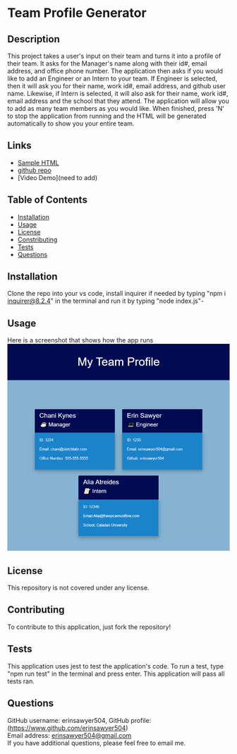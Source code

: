 # Team Profile Generator

## Description
This project takes a user's input on their team and turns it into a profile of their team.  It asks for the Manager's name along with their id#, email address, and office phone number.  The application then asks if you would like to add an Engineer or an Intern to your team.  If Engineer is selected, then it will ask you for their name, work id#, email address, and github user name.  Likewise, if Intern is selected, it will also ask for their name, work id#, email address and the school that they attend.  The application will allow you to add as many team members as you would like. When finished, press 'N' to stop the application from running and the HTML will be generated automatically to show you your entire team. 

## Links
- [Sample HTML](https://github.com/erinsawyer504/team-profile-generator/blob/main/dist/index.html)
- [github repo](https://github.com/erinsawyer504/team-profile-generator)
- [Video Demo](need to add)

## Table of Contents
- [Installation](#installation)  
- [Usage](#usage)  
- [License](#license)  
- [Constributing](#contributing)  
- [Tests](#tests)  
- [Questions](#questions)

## Installation
Clone the repo into your vs code, install inquirer if needed by typing "npm i inquirer@8.2.4" in the terminal and run it by typing "node index.js"-

## Usage
Here is a screenshot that shows how the app runs
![Demo of Team Generator App](./assets/teamprofile.PNG)

## License
This repository is not covered under any license.

## Contributing
To contribute to this application, just fork the repository!

## Tests
This application uses jest to test the application's code.  To run a test, type "npm run test" in the terminal and press enter.  This application will pass all tests ran. 

## Questions
GitHub username: erinsawyer504, 
GitHub profile: (https://www.github.com/erinsawyer504)    
Email address: erinsawyer504@gmail.com  
If you have additional questions, please feel free to email me.
